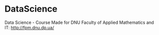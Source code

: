 # DataScience
Data Science - Course Made for DNU Faculty of Applied Mathematics and IT: http://fpm.dnu.dp.ua/
